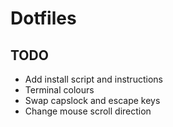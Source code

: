 # Dotfiles

## TODO

- Add install script and instructions
- Terminal colours
- Swap capslock and escape keys
- Change mouse scroll direction
